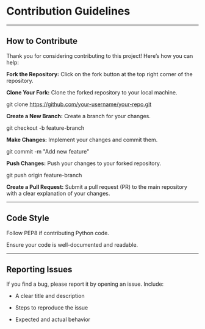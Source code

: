 # Contribution Guidelines 
______________________________________________________________
## How to Contribute

Thank you for considering contributing to this project! Here’s how you can help:

__Fork the Repository:__ Click on the fork button at the top right corner of the repository.

__Clone Your Fork:__ Clone the forked repository to your local machine.

git clone https://github.com/your-username/your-repo.git

__Create a New Branch:__ Create a branch for your changes.

git checkout -b feature-branch

__Make Changes:__ Implement your changes and commit them.

git commit -m "Add new feature"

__Push Changes:__ Push your changes to your forked repository.

git push origin feature-branch

__Create a Pull Request:__ Submit a pull request (PR) to the main repository with a clear explanation of your changes.
______________________________________________________________
## Code Style

Follow PEP8 if contributing Python code.

Ensure your code is well-documented and readable.
______________________________________________________________
## Reporting Issues

If you find a bug, please report it by opening an issue. Include:

- A clear title and description

- Steps to reproduce the issue

- Expected and actual behavior

